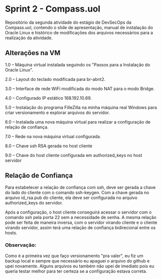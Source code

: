 # Sprint 2 - Compass.uol
Repositório da segunda atividade do estágio de DevSecOps da Compass.uol, contendo o slide de apresentação, manual de instalação do Oracle Linux e histórico de modificações dos arquivos necessários para a realização da atividade.

## Alterações na VM
<p>1.0	– Máquina virtual instalada seguindo os "Passos para a Instalação do Oracle Linux". <p>
<p>2.0	– Layout do teclado modificada para br-abnt2.<p>
<p>3.0	– Interface de rede WiFi modificada do modo NAT para o modo Bridge.<p>
<p>4.0	– Configurado IP estático 168.192.10.69.<p>
<p>5.0	– Instalação do programa FilleZilla na minha máquina real Windows para criar versionamento e explorar arquivos do servidor.<p>
<p>6.0	– Instalada uma nova máquina virtual para realizar a configuração de relação de confiança.<p>
<p>7.0 	– Rede na nova máquina virtual configurada.<p>
<p>8.0	– Chave ssh RSA gerada no host cliente<p>
<p>9.0	– Chave do host cliente configurada em authorized_keys no host servidor<p>

## Relação de Confiança
<p>Para estabelecer a relação de confiança com ssh, deve ser gerada a chave do lado do cliente com o comando ssh-keygen. Com a chave gerada no arquivo id_rsa.pub do cliente, ela deve ser configurada no arquivo authorized_keys do servidor.<p>
<p>Após a configuração, o host cliente conseguirá acessar o servidor com o comando ssh pela porta 22 sem a necessidade de senha. A mesma relação pode ser feita de maneira inversa, com o servidor virando cliente e o cliente virando servidor, assim terá uma relação de confiança bidirecional entre os hosts.<p>

### Observação:
<p>Como é a primeira vez que faço versionamento "pra valer", eu fiz um backup local e sempre que necessário eu apaguei o arquivo do github e upei novamente. Alguns arquivos eu também não upei de imediato pois eu queria testar melhor para ter certeza se a configuração estava correta.<p>
